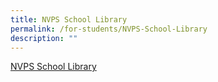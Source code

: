 ```yaml
---
title: NVPS School Library
permalink: /for-students/NVPS-School-Library
description: ""
---
```

[NVPS School Library](https://schoolibrary.moe.edu.sg/northviewpri/cgi-bin/spydus.exe/MSGTRN/WPAC/HOME)